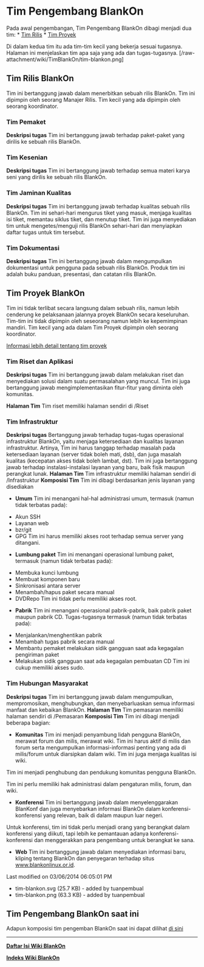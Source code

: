 # Tim Pengembang BlankOn

Pada awal pengembangan, Tim Pengembang BlankOn dibagi menjadi dua tim:
    * [Tim Rilis](#tim-rilis-blankon)
    * [Tim Proyek](#tim-proyek-blankon)

Di dalam kedua tim itu ada tim-tim kecil yang bekerja sesuai tugasnya. Halaman ini menjelaskan tim apa saja yang ada dan tugas-tugasnya.
[/raw-attachment/wiki/TimBlankOn/tim-blankon.png]

## Tim Rilis BlankOn
Tim ini bertanggung jawab dalam menerbitkan sebuah rilis BlankOn. Tim ini dipimpin oleh seorang Manajer Rilis. Tim kecil yang ada dipimpin oleh seorang
koordinator.

### Tim Pemaket
**Deskripsi tugas**
Tim ini bertanggung jawab terhadap paket-paket yang dirilis ke sebuah rilis BlankOn.

### Tim Kesenian
**Deskripsi tugas**
Tim ini bertanggung jawab terhadap semua materi karya seni yang dirilis ke sebuah rilis BlankOn.

### Tim Jaminan Kualitas
**Deskripsi tugas**
Tim ini bertanggung jawab terhadap kualitas sebuah rilis BlankOn. Tim ini sehari-hari mengurus tiket yang masuk, menjaga kualitas isi tiket, memantau
siklus tiket, dan menutup tiket. Tim ini juga menyediakan tim untuk mengetes/menguji rilis BlankOn sehari-hari dan menyiapkan daftar tugas untuk tim tersebut.

### Tim Dokumentasi
**Deskripsi tugas**
Tim ini bertanggung jawab dalam mengumpulkan dokumentasi untuk pengguna pada sebuah rilis BlankOn. Produk tim ini adalah buku panduan, presentasi, dan
catatan rilis BlankOn.

## Tim Proyek BlankOn
Tim ini tidak terlibat secara langsung dalam sebuah rilis, namun lebih cenderung ke pelaksanaan jalannya proyek BlankOn secara keseluruhan. Tim-tim
ini tidak dipimpin oleh seseorang namun lebih ke kepemimpinan mandiri. Tim kecil yang ada dalam Tim Proyek dipimpin oleh seorang koordinator.

[Informasi lebih detail tentang tim proyek](/TimProyek.md)

### Tim Riset dan Aplikasi
**Deskripsi tugas**
Tim ini bertanggung jawab dalam melakukan riset dan menyediakan solusi dalam suatu permasalahan yang muncul. Tim ini juga bertanggung jawab
mengimplementasikan fitur-fitur yang diminta oleh komunitas.

**Halaman Tim**
Tim riset memiliki halaman sendiri di /Riset

### Tim Infrastruktur
**Deskripsi tugas**
Bertanggung jawab terhadap tugas-tugas operasional infrastruktur BlankOn, yaitu menjaga ketersediaan dan kualitas layanan infrastruktur. Artinya, Tim ini harus
tanggap terhadap masalah pada ketersediaan layanan (server tidak boleh mati, dsb), dan juga masalah kualitas (kecepatan akses tidak boleh lambat, dst).
Tim ini juga bertanggung jawab terhadap instalasi-instalasi layanan yang baru, baik fisik maupun perangkat lunak.
**Halaman Tim**
Tim infrastruktur memiliki halaman sendiri di /Infrastruktur
**Komposisi Tim**
Tim ini dibagi berdasarkan jenis layanan yang disediakan
  + **Umum**
    Tim ini menangani hal-hal administrasi umum, termasuk (namun tidak terbatas pada):
   - Akun SSH
   - Layanan web
   - bzr/git
   - GPG
   Tim ini harus memiliki akses root terhadap semua server yang ditangani.

  + **Lumbung paket**
    Tim ini menangani operasional lumbung paket, termasuk (namun tidak terbatas pada):
   * Membuka kunci lumbung
   * Membuat komponen baru
   * Sinkronisasi antara server
   * Menambah/hapus paket secara manual
   * DVDRepo
     Tim ini tidak perlu memiliki akses root.

  + **Pabrik**
    Tim ini menangani operasional pabrik-pabrik, baik pabrik paket maupun pabrik CD. Tugas-tugasnya termasuk (namun tidak terbatas pada):
   * Menjalankan/menghentikan pabrik
   * Menambah tugas pabrik secara manual
   * Membantu pemaket melakukan sidik gangguan saat ada kegagalan pengiriman
     paket
   * Melakukan sidik gangguan saat ada kegagalan pembuatan CD
     Tim ini cukup memiliki akses sudo.

### Tim Hubungan Masyarakat
**Deskripsi tugas**
Tim ini bertanggung jawab dalam mengumpulkan, mempromosikan, menghubungkan, dan menyebarluaskan semua informasi manfaat dan kebaikan BlankOn.
**Halaman Tim**
Tim pemasaran memiliki halaman sendiri di /Pemasaran
**Komposisi Tim**
Tim ini dibagi menjadi beberapa bagian:
 + **Komunitas**
  Tim ini menjadi penyambung lidah pengguna BlankOn, merawat forum dan milis, merawat wiki. Tim ini harus aktif di milis dan forum serta mengumpulkan
informasi-informasi penting yang ada di milis/forum untuk diarsipkan dalam wiki. Tim ini juga menjaga kualitas isi wiki.

  Tim ini menjadi penghubung dan pendukung komunitas pengguna BlankOn.

  Tim ini perlu memiliki hak administrasi dalam pengaturan milis, forum, dan wiki.

 + **Konferensi**
  Tim ini bertanggung jawab dalam menyelenggarakan BlanKonf dan juga menyebarkan informasi BlankOn dalam konferensi-konferensi yang relevan, baik di dalam
maupun luar negeri.

  Untuk konferensi, tim ini tidak perlu menjadi orang yang berangkat dalam konferensi yang diikuti, tapi lebih ke pemantauan adanya konferensi-konferensi
dan menggerakkan para pengembang untuk berangkat ke sana.

  + **Web**
    Tim ini bertanggung jawab dalam menyediakan informasi baru, kliping tentang BlankOn dan penyegaran terhadap situs www.blankonlinux.or.id.

Last modified on 03/06/2014 06:05:01 PM
   * tim-blankon.svg​ (25.7 KB) - added by tuanpembual 
   * tim-blankon.png​ (63.3 KB) - added by tuanpembual

## Tim Pengembang BlankOn saat ini
Adapun komposisi tim pengemban BlankOn saat ini dapat dilihat [di sini](/Memulai.md)



---
[**Daftar Isi Wiki BlankOn**](/DaftarIsi/README.md)
 
[**Indeks Wiki BlankOn**](/Indeks.md)



